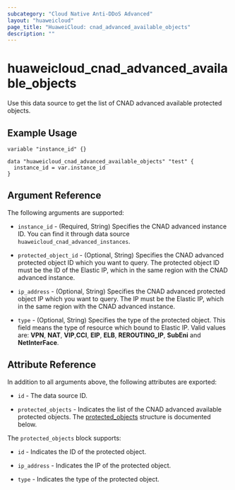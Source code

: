 ```yaml
---
subcategory: "Cloud Native Anti-DDoS Advanced"
layout: "huaweicloud"
page_title: "HuaweiCloud: cnad_advanced_available_objects"
description: ""
---
```


# huaweicloud_cnad_advanced_available_objects

Use this data source to get the list of CNAD advanced available protected objects.

## Example Usage

```hcl
variable "instance_id" {}

data "huaweicloud_cnad_advanced_available_objects" "test" {
  instance_id = var.instance_id
}
```

## Argument Reference

The following arguments are supported:

* `instance_id` - (Required, String) Specifies the CNAD advanced instance ID. You can find it through data source
  `huaweicloud_cnad_advanced_instances`.

* `protected_object_id` - (Optional, String) Specifies the CNAD advanced protected object ID which you want to query.
  The protected object ID must be the ID of the Elastic IP, which in the same region with the CNAD advanced instance.

* `ip_address` - (Optional, String) Specifies the CNAD advanced protected object IP which you want to query.
  The IP must be the Elastic IP, which in the same region with the CNAD advanced instance.

* `type` - (Optional, String) Specifies the type of the protected object. This field means the type of resource which
  bound to Elastic IP. Valid values are: **VPN**, **NAT**, **VIP**,**CCI**, **EIP**, **ELB**, **REROUTING_IP**,
  **SubEni** and **NetInterFace**.

## Attribute Reference

In addition to all arguments above, the following attributes are exported:

* `id` - The data source ID.

* `protected_objects` - Indicates the list of the CNAD advanced available protected objects.
  The [protected_objects](#advancedAvailableProtectedObjects) structure is documented below.

<a name="advancedAvailableProtectedObjects"></a>
The `protected_objects` block supports:

* `id` - Indicates the ID of the protected object.

* `ip_address` - Indicates the IP of the protected object.

* `type` - Indicates the type of the protected object.
